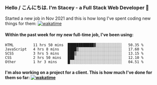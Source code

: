 ### Hello / こんにちは. I'm Stacey - a Full Stack Web Developer 👋

Started a new job in Nov 2021 and this is how long I've spent coding new things for them: [![wakatime](https://wakatime.com/badge/user/86082ce1-bca4-4a02-a7a3-c2242e42ac7a/project/12b01edb-1cc9-44e6-b4ef-181fde524dc6.svg)](https://wakatime.com/badge/user/86082ce1-bca4-4a02-a7a3-c2242e42ac7a/project/12b01edb-1cc9-44e6-b4ef-181fde524dc6)

#### Within the past week for my new full-time job, I've been using:
<!--START_SECTION:waka-->

```text
HTML         11 hrs 50 mins  ████████████▓░░░░░░░░░░░░   50.35 %
JavaScript   4 hrs 8 mins    ████▒░░░░░░░░░░░░░░░░░░░░   17.60 %
SCSS         3 hrs 5 mins    ███▒░░░░░░░░░░░░░░░░░░░░░   13.15 %
CSS          2 hrs 50 mins   ███░░░░░░░░░░░░░░░░░░░░░░   12.10 %
Other        1 hr 3 mins     █░░░░░░░░░░░░░░░░░░░░░░░░   04.51 %
```

<!--END_SECTION:waka-->

#### I'm also working on a project for a client. This is how much I've done for them so far: [![wakatime](https://wakatime.com/badge/user/8ee03c5d-7d98-49f4-8d0f-1a6ade1c9e19/project/5bc43805-de54-41d6-a7b7-44e5a8ecc477.svg)](https://wakatime.com/badge/user/8ee03c5d-7d98-49f4-8d0f-1a6ade1c9e19/project/5bc43805-de54-41d6-a7b7-44e5a8ecc477)
